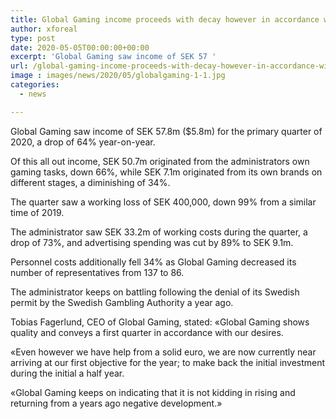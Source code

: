 ```yaml
---
title: Global Gaming income proceeds with decay however in accordance with desires
author: xforeal 
type: post
date: 2020-05-05T00:00:00+00:00
excerpt: 'Global Gaming saw income of SEK 57 '
url: /global-gaming-income-proceeds-with-decay-however-in-accordance-with-desires/
image : images/news/2020/05/globalgaming-1-1.jpg
categories:
  - news

---
```

Global Gaming saw income of SEK 57.8m ($5.8m) for the primary quarter of 2020, a drop of 64&percnt; year-on-year. 

Of this all out income, SEK 50.7m originated from the administrators own gaming tasks, down 66&percnt;, while SEK 7.1m originated from its own brands on different stages, a diminishing of 34&percnt;. 

The quarter saw a working loss of SEK 400,000, down 99&percnt; from a similar time of 2019. 

The administrator saw SEK 33.2m of working costs during the quarter, a drop of 73&percnt;, and advertising spending was cut by 89&percnt; to SEK 9.1m. 

Personnel costs additionally fell 34&percnt; as Global Gaming decreased its number of representatives from 137 to 86. 

The administrator keeps on battling following the denial of its Swedish permit by the Swedish Gambling Authority a year ago. 

Tobias Fagerlund, CEO of Global Gaming, stated: &#171;Global Gaming shows quality and conveys a first quarter in accordance with our desires. 

&#171;Even however we have help from a solid euro, we are now currently near arriving at our first objective for the year; to make back the initial investment during the initial a half year. 

&#171;Global Gaming keeps on indicating that it is not kidding in rising and returning from a years ago negative development.&#187;